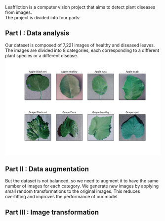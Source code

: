Leaffliction is a computer vision project that aims to detect plant diseases from images.
</br>
The project is divided into four parts:

## Part I : Data analysis

Our dataset is composed of 7,221 images of healthy and diseased leaves.
</br>
The images are divided into 8 categories, each corresponding to a different plant species or a different disease.
</br>
<img src="./assets/different_categories.png" />

## Part II : Data augmentation

But the dataset is not balanced, so we need to augment it to have the same number of images for each category.
We generate new images by applying small random transformations to the original images.
This reduces overfitting and improves the performance of our model.

## Part III : Image transformation